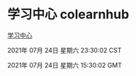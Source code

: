 # 学习中心 colearnhub
[学习中心](http://59.174.26.185:56308/colearnhub/)

2021年 07月 24日 星期六 23:30:02 CST

2021年 07月 24日 星期六 15:30:02 GMT
